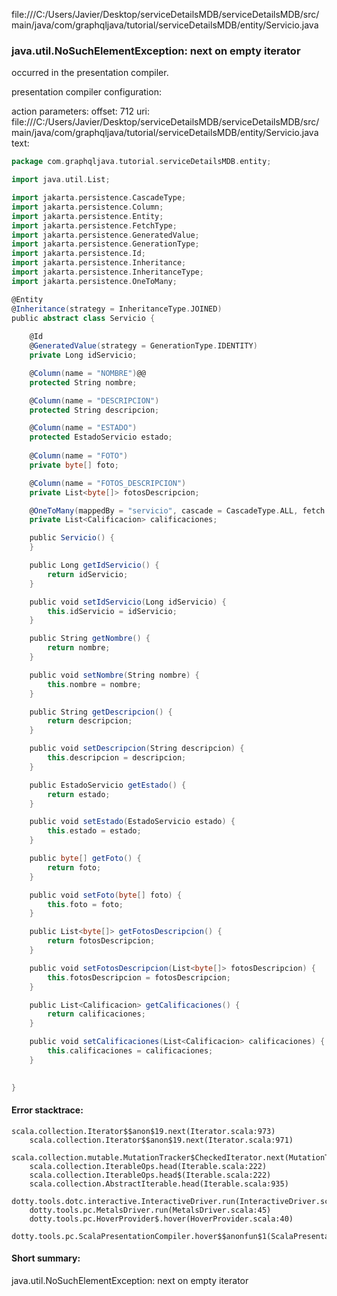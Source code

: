 file:///C:/Users/Javier/Desktop/serviceDetailsMDB/serviceDetailsMDB/src/main/java/com/graphqljava/tutorial/serviceDetailsMDB/entity/Servicio.java
### java.util.NoSuchElementException: next on empty iterator

occurred in the presentation compiler.

presentation compiler configuration:


action parameters:
offset: 712
uri: file:///C:/Users/Javier/Desktop/serviceDetailsMDB/serviceDetailsMDB/src/main/java/com/graphqljava/tutorial/serviceDetailsMDB/entity/Servicio.java
text:
```scala
package com.graphqljava.tutorial.serviceDetailsMDB.entity;

import java.util.List;

import jakarta.persistence.CascadeType;
import jakarta.persistence.Column;
import jakarta.persistence.Entity;
import jakarta.persistence.FetchType;
import jakarta.persistence.GeneratedValue;
import jakarta.persistence.GenerationType;
import jakarta.persistence.Id;
import jakarta.persistence.Inheritance;
import jakarta.persistence.InheritanceType;
import jakarta.persistence.OneToMany;

@Entity
@Inheritance(strategy = InheritanceType.JOINED) 
public abstract class Servicio {
    
    @Id
    @GeneratedValue(strategy = GenerationType.IDENTITY)
    private Long idServicio;

    @Column(name = "NOMBRE")@@
    protected String nombre;

    @Column(name = "DESCRIPCION")
    protected String descripcion;

    @Column(name = "ESTADO")
    protected EstadoServicio estado;
    
    @Column(name = "FOTO")
    private byte[] foto;

    @Column(name = "FOTOS_DESCRIPCION")
    private List<byte[]> fotosDescripcion;

    @OneToMany(mappedBy = "servicio", cascade = CascadeType.ALL, fetch = FetchType.LAZY)
    private List<Calificacion> calificaciones;

    public Servicio() {
    }

    public Long getIdServicio() {
        return idServicio;
    }

    public void setIdServicio(Long idServicio) {
        this.idServicio = idServicio;
    }

    public String getNombre() {
        return nombre;
    }

    public void setNombre(String nombre) {
        this.nombre = nombre;
    }

    public String getDescripcion() {
        return descripcion;
    }

    public void setDescripcion(String descripcion) {
        this.descripcion = descripcion;
    }

    public EstadoServicio getEstado() {
        return estado;
    }

    public void setEstado(EstadoServicio estado) {
        this.estado = estado;
    }

    public byte[] getFoto() {
        return foto;
    }

    public void setFoto(byte[] foto) {
        this.foto = foto;
    }

    public List<byte[]> getFotosDescripcion() {
        return fotosDescripcion;
    }

    public void setFotosDescripcion(List<byte[]> fotosDescripcion) {
        this.fotosDescripcion = fotosDescripcion;
    }

    public List<Calificacion> getCalificaciones() {
        return calificaciones;
    }

    public void setCalificaciones(List<Calificacion> calificaciones) {
        this.calificaciones = calificaciones;
    }

    
}
```



#### Error stacktrace:

```
scala.collection.Iterator$$anon$19.next(Iterator.scala:973)
	scala.collection.Iterator$$anon$19.next(Iterator.scala:971)
	scala.collection.mutable.MutationTracker$CheckedIterator.next(MutationTracker.scala:76)
	scala.collection.IterableOps.head(Iterable.scala:222)
	scala.collection.IterableOps.head$(Iterable.scala:222)
	scala.collection.AbstractIterable.head(Iterable.scala:935)
	dotty.tools.dotc.interactive.InteractiveDriver.run(InteractiveDriver.scala:164)
	dotty.tools.pc.MetalsDriver.run(MetalsDriver.scala:45)
	dotty.tools.pc.HoverProvider$.hover(HoverProvider.scala:40)
	dotty.tools.pc.ScalaPresentationCompiler.hover$$anonfun$1(ScalaPresentationCompiler.scala:376)
```
#### Short summary: 

java.util.NoSuchElementException: next on empty iterator